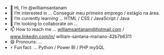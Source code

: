 - 👋 Hi, I’m @williamsantanam
- 👀 I’m interested in ... Conseguir meu primeiro emprego / estágio na área.
- 🌱 I’m currently learning ... HTML / CSS / JavaScript / Java
- 💞️ I’m looking to collaborate on ...
- 📫 How to reach me ... williamsantanam@hotmail.com / www.linkedin.com/in/
william-santana-mariano-42b7b6311
- 😄 Pronouns: ...
- ⚡ Fun fact: ... Python / Power BI / PHP mySQL

<!---
williamsantanam/williamsantanam is a ✨ special ✨ repository because its `README.md` (this file) appears on your GitHub profile.
You can click the Preview link to take a look at your changes.
--->
